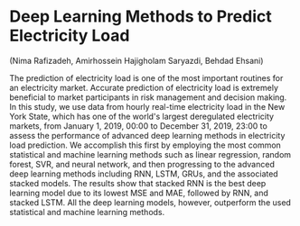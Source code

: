 # Deep Learning Methods to Predict Electricity Load 

(Nima Rafizadeh, Amirhossein Hajigholam Saryazdi, Behdad Ehsani)

The prediction of electricity load is one of the most important routines for an electricity market. Accurate prediction of electricity load is extremely beneficial to market participants in risk management and decision making. In this study, we use data from hourly real-time electricity load in the New York State, which has one of the world's largest deregulated electricity markets, from January 1, 2019, 00:00 to December 31, 2019, 23:00 to assess the performance of advanced deep learning methods in electricity load prediction. We accomplish this first by employing the most common statistical and machine learning methods such as  linear regression, random forest, SVR, and neural network, and then progressing to the advanced deep learning methods including RNN, LSTM, GRUs, and the associated stacked models. The results show that stacked RNN is the best deep learning model due to its lowest MSE and MAE, followed by RNN, and stacked LSTM. All the deep learning models, however, outperform the used statistical and machine learning methods.
